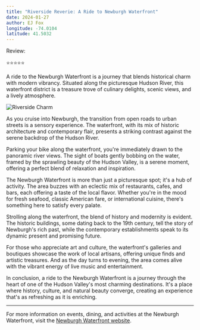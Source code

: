 ```yaml
---
title: "Riverside Reverie: A Ride to Newburgh Waterfront"
date: 2024-01-27
author: EJ Fox
longitude: -74.0104
latitude: 41.5032
---
```


Review:

⭐️⭐️⭐️⭐️⭐️

A ride to the Newburgh Waterfront is a journey that blends historical charm with modern vibrancy. Situated along the picturesque Hudson River, this waterfront district is a treasure trove of culinary delights, scenic views, and a lively atmosphere.

![Riverside Charm](https://source.unsplash.com/800x600/?motorcycle,waterfront)

As you cruise into Newburgh, the transition from open roads to urban streets is a sensory experience. The waterfront, with its mix of historic architecture and contemporary flair, presents a striking contrast against the serene backdrop of the Hudson River.

Parking your bike along the waterfront, you're immediately drawn to the panoramic river views. The sight of boats gently bobbing on the water, framed by the sprawling beauty of the Hudson Valley, is a serene moment, offering a perfect blend of relaxation and inspiration.

The Newburgh Waterfront is more than just a picturesque spot; it's a hub of activity. The area buzzes with an eclectic mix of restaurants, cafes, and bars, each offering a taste of the local flavor. Whether you're in the mood for fresh seafood, classic American fare, or international cuisine, there's something here to satisfy every palate.

Strolling along the waterfront, the blend of history and modernity is evident. The historic buildings, some dating back to the 19th century, tell the story of Newburgh's rich past, while the contemporary establishments speak to its dynamic present and promising future.

For those who appreciate art and culture, the waterfront's galleries and boutiques showcase the work of local artisans, offering unique finds and artistic treasures. And as the day turns to evening, the area comes alive with the vibrant energy of live music and entertainment.

In conclusion, a ride to the Newburgh Waterfront is a journey through the heart of one of the Hudson Valley's most charming destinations. It's a place where history, culture, and natural beauty converge, creating an experience that's as refreshing as it is enriching.

---

For more information on events, dining, and activities at the Newburgh Waterfront, visit the [Newburgh Waterfront website](https://www.newburghwaterfront.com/).
